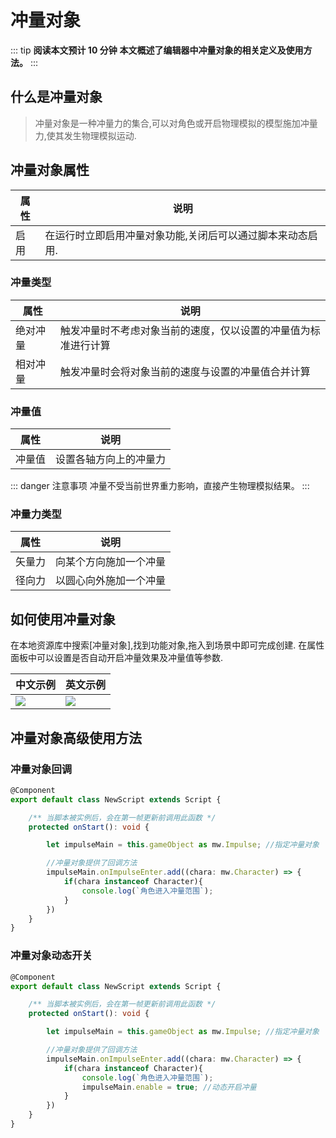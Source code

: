 # 冲量对象

::: tip **阅读本文预计 10 分钟**
**本文概述了编辑器中冲量对象的相关定义及使用方法。**
:::


## 什么是冲量对象
> 冲量对象是一种冲量力的集合,可以对角色或开启物理模拟的模型施加冲量力,使其发生物理模拟运动.



## 冲量对象属性

| 属性     | 说明                                                 |
| -------- | ---------------------------------------------------- |
| 启用 | 在运行时立即启用冲量对象功能,关闭后可以通过脚本来动态启用. |


### 冲量类型

| 属性     | 说明                                                 |
| -------- | ---------------------------------------------------- |
| 绝对冲量 | 触发冲量时不考虑对象当前的速度，仅以设置的冲量值为标准进行计算 |
| 相对冲量 | 触发冲量时会将对象当前的速度与设置的冲量值合并计算  |


### 冲量值

| 属性   | 说明                   |
| ------ | ---------------------- |
| 冲量值 | 设置各轴方向上的冲量力 |

::: danger 注意事项
冲量不受当前世界重力影响，直接产生物理模拟结果。
:::


### 冲量力类型

| 属性   | 说明                         |
| ------ | ---------------------------- |
| 矢量力 | 向某个方向施加一个冲量 |
| 径向力 | 以圆心向外施加一个冲量 |



## 如何使用冲量对象

在本地资源库中搜索[冲量对象],找到功能对象,拖入到场景中即可完成创建.
在属性面板中可以设置是否自动开启冲量效果及冲量值等参数.

| 中文示例   | 英文示例                         |
| ------ | ---------------------------- |
| ![](https://cdn.233xyx.com/online/BZ6vpSPq2nKl1713150793926.png) | ![](https://cdn.233xyx.com/online/xBu8u2NFhihW1713150778569.png) |




## 冲量对象高级使用方法

### 冲量对象回调

```ts
@Component
export default class NewScript extends Script {

    /** 当脚本被实例后，会在第一帧更新前调用此函数 */
    protected onStart(): void {

        let impulseMain = this.gameObject as mw.Impulse; //指定冲量对象

        //冲量对象提供了回调方法
        impulseMain.onImpulseEnter.add((chara: mw.Character) => {
            if(chara instanceof Character){
                console.log(`角色进入冲量范围`);
            }
        })
    }
}
```


### 冲量对象动态开关

```ts
@Component
export default class NewScript extends Script {

    /** 当脚本被实例后，会在第一帧更新前调用此函数 */
    protected onStart(): void {

        let impulseMain = this.gameObject as mw.Impulse; //指定冲量对象

        //冲量对象提供了回调方法
        impulseMain.onImpulseEnter.add((chara: mw.Character) => {
            if(chara instanceof Character){
                console.log(`角色进入冲量范围`);
                impulseMain.enable = true; //动态开启冲量
            }
        })
    }
}
```
##
